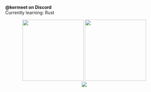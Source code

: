 <b>@kermeet on Discord</b><br/>
Currently learning: Rust

<p align="center">
	<img src="https://github-readme-stats.vercel.app/api?username=kermeow&show_icons=true&theme=omni&hide_border=true" height="195px"/>
	<img src="https://github-readme-stats.vercel.app/api/top-langs/?username=kermeow&layout=donut&theme=omni&langs_count=10&hide_border=true" height="195px"/>
	<br/>
	<img src="https://github-readme-stats.vercel.app/api/wakatime?username=kermeow&theme=omni&hide_border=true"/>
</p>
